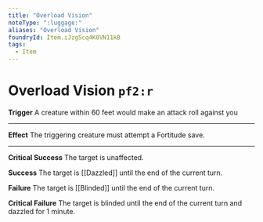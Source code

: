 ```yaml
---
title: "Overload Vision"
noteType: ":luggage:"
aliases: "Overload Vision"
foundryId: Item.iJzg5cq4K0VN11kB
tags:
  - Item
---
```


# Overload Vision `pf2:r`

**Trigger** A creature within 60 feet would make an attack roll against you

* * *

**Effect** The triggering creature must attempt a Fortitude save.

* * *

**Critical Success** The target is unaffected.

**Success** The target is [[Dazzled]] until the end of the current turn.

**Failure** The target is [[Blinded]] until the end of the current turn.

**Critical Failure** The target is blinded until the end of the current turn and dazzled for 1 minute.
